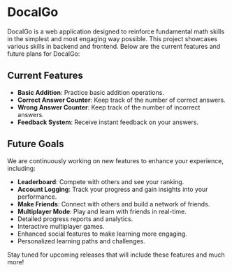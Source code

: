 # DocalGo

DocalGo is a web application designed to reinforce fundamental math skills in the simplest and most engaging way possible. This project showcases various skills in backend and frontend. Below are the current features and future plans for DocalGo:

## Current Features

- **Basic Addition**: Practice basic addition operations.
- **Correct Answer Counter**: Keep track of the number of correct answers.
- **Wrong Answer Counter**: Keep track of the number of incorrect answers.
- **Feedback System**: Receive instant feedback on your answers.

## Future Goals

We are continuously working on new features to enhance your experience, including:

- **Leaderboard**: Compete with others and see your ranking.
- **Account Logging**: Track your progress and gain insights into your performance.
- **Make Friends**: Connect with others and build a network of friends.
- **Multiplayer Mode**: Play and learn with friends in real-time.
- Detailed progress reports and analytics.
- Interactive multiplayer games.
- Enhanced social features to make learning more engaging.
- Personalized learning paths and challenges.

Stay tuned for upcoming releases that will include these features and much more!
